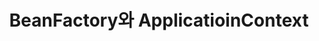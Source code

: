 ---
title: "BeanFactory와 ApplicatioinContext"
categories:
  - Spring
tags:
  - BeanFactory
  - ApplicationContext
use_math: true
---